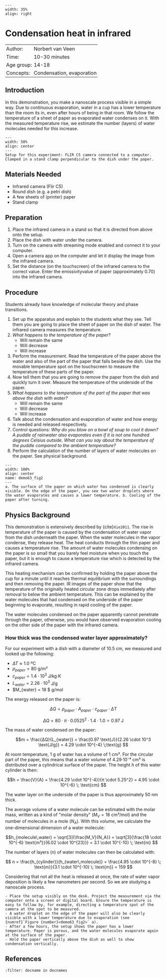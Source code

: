 ```{figure} ../../figures/checked.png
---
width: 35%
align: right
```

# Condensation heat in infrared

<table style="width: 100%; border-collapse: collapse; border: none;">
    <tr style="background-color: var(--background-color);">  
        <td style="text-align: left; padding: 3px; border: none; color: var(--text-color)">Author:</td>
        <td style="text-align: left; padding: 3px; border: none; color: var(--text-color)">Norbert van Veen</td>
    </tr>
    <tr style="background-color: var(--background-color);"> 
        <td style="text-align: left; padding: 3px; border: none; color: var(--text-color)">Time:</td>
        <td style="text-align: left; padding: 3px; border: none; color: var(--text-color)">10-30 minutes</td>
    </tr>
    <tr style="background-color: var(--background-color);"> 
        <td style="text-align: left; padding: 3px; border: none; color: var(--text-color)">Age group:</td>
        <td style="text-align: left; padding: 3px; border: none; color: var(--text-color)">14-18</td>
    </tr>
    <tr style="background-color: var(--background-color);"> 
        <td style="text-align: left; padding: 3px; border: none; color: var(--text-color)">Concepts:</td>
        <td style="text-align: left; padding: 3px; border: none; color: var(--text-color)">Condensation, evaporation</td>
    </tr>
</table>

## Introduction
In this demonstration, you make a nanoscale process visible in a simple way. Due to continuous evaporation, water in a cup has a lower temperature than the room its in, even after hours of being in that room. We follow the temperature of a sheet of paper as evaporated water condenses on it. With the measured temperature rise, we estimate the number (layers) of water molecules needed for this increase.

```{figure} demo63_figure1.png
---
width: 50%
align: center
---
Setup for this experiment: FLIR C5 camera connected to a computer. Clamped in a stand clamp perpendicular to the dish under the paper.
```
## Materials Needed
- Infrared camera (Flir C5)
- Round dish (e.g. a petri dish)
- A few sheets of (printer) paper
- Stand clamp

## Preparation
1. Place the infrared camera in a stand so that it is directed from above onto the setup. 
2. Place the dish with water under the camera. 
3. Turn on the camera with streaming mode enabled and connect it to your computer.
4. Open a camera app on the computer and let it display the image from the infrared camera. 
5. Set the distance (on the touchscreen) of the infrared camera to the correct value. Enter the emissivityvalue of paper (approximately 0.70) into the infrared camera.

## Procedure
Students already have knowledge of molecular theory and phase transitions.
1. Set up the apparatus and explain to the students what they see. Tell them you are going to place the sheet of paper on the dish of water. The infrared camera measures the temperature.
1. *What happens to the temperature of the paper?*
   - Will remain the same
   - Will decrease
   - Will increase
2. Perform the measurement. Read the temperature of the paper above the water and also of the part of the paper that falls beside the dish. Use the movable temperature spot on the touchscreen to measure the temperature of these parts of the paper.
3. Now tell them that you are going to remove the paper from the dish and quickly turn it over. Measure the temperature of the underside of the paper.
4. *What happens to the temperature of the part of the paper that was above the dish with water?*
   - Will remain the same
   - Will decrease
   - Will increase
5. Talk about the condensation and evaporation of water and how energy is needed and released respectively.
6. Control questions: *Why do you blow on a bowl of soup to cool it down? A puddle of rainwater also evaporates even if it is not one hundred degrees Celsius outside. What can you say about the temperature of the puddle compared to the ambient temperature?*
8. Perform the calculation of the number of layers of water molecules on the paper. See physical background.

```{figure} demo63_figure_2.jpg
---
width: 100%
align: center
name: demo63_fig2
---
a. The surface of the paper on which water has condensed is clearly visible. On the edge of the paper, you see two water droplets where the water evaporates and causes a lower temperature. b. Cooling of the paper after turning.
```

## Physics Background
This demonstration is extensively described by {cite}`Xie2011`. The rise in temperature of the paper is caused by the condensation of water vapor from the dish underneath the paper. When the water molecules in the vapor condense, they release heat. The heat conducts through the thin paper and causes a temperature rise. The amount of water molecules condensing on the paper is so small that you barely feel moisture when you touch the paper, but it is enough to cause a temperature rise which is detected by the infrared camera.

This heating mechanism can be confirmed by holding the paper above the cup for a minute until it reaches thermal equilibrium with the surroundings and then removing the paper. IR images of the paper show that the temperature of the originally heated circular zone drops immediately after removal to below the ambient temperature. This can be explained by the water molecules that had condensed on the underside of the paper beginning to evaporate, resulting in rapid cooling of the paper.

The water molecules condensed on the paper apparently cannot penetrate through the paper, otherwise, you would have observed evaporation cooling on the other side of the paper with the infrared camera.

### How thick was the condensed water layer approximately?
For our experiment with a dish with a diameter of 10.5 cm, we measured and looked up the following:
- $ΔΤ ≈ 1.0$ ºC
- $ρ_{paper} = 80$ g/m²
- $c_{paper} = 1.4·10^3$ J/kg·K
- $L_{water} = 2.26·10^3$ J/g
- $M_{water} = 18 $ g/mol

The energy released on the paper is:

$$ ΔQ = ρ_{paper} \cdot A_{paper} \cdot c_{paper} \cdot ΔT $$

$$ ΔQ = 80 \cdot π \cdot 0.0525^2 \cdot 1.4 \cdot 1.0 = 0.97 \; \text{J} $$

The mass of water condensed on the paper:

$$m = \frac{ΔQ}{L_{water}} = \frac{0.97 \text{J}}{2.26 \cdot 10^3 \text{J/g}} = 4.29 \cdot 10^{-4} \;\text{g} $$

At room temperature, 1 g of water has a volume of 1 cm³. For the circular part of the paper, this means that a water volume of 4.29·10⁻⁴ cm³ is distributed over a cylindrical surface of the paper. The height $h$ of this water cylinder is then:

$$h = \frac{V}{A} = \frac{4.29 \cdot 10^{-4}}{π \cdot 5.25^2} = 4.95 \cdot 10^{-6} \; \text{cm} $$

The water layer on the underside of the paper is thus approximately 50 nm thick.

The average volume of a water molecule can be estimated with the molar mass, written as a kind of "molar density" ($M_V = 18$ cm³/mol) and the number of molecules in a mole ($N_A$). With this volume, we calculate the one-dimensional dimension of a water molecule:

$$h_{molecule\,water} = \sqrt[3]{\frac{M_V}{N_A}} = \sqrt[3]{\frac{18 \cdot 10^{-6} \text{m³}}{6.02 \cdot 10^{23}}} = 3.1 \cdot 10^{-10} \; \text{m} $$

The number of layers ($n$) of water molecules can then be calculated with:

$$ n = \frac{h_{cylinder}}{h_{water\,molecule}} = \frac{4.95 \cdot 10^{-8} \; \text{m}}{3.1 \cdot 10^{-10} \; \text{m}} = 159 $$

Considering that not all the heat is released at once, the rate of water vapor deposition is likely a few nanometers per second. So we are studying a nanoscale process.

```{tip}
- Place the setup visibly on the desk. Project the measurement via the computer onto a screen or digital board. Ensure the temperature is easy to follow by, for example, directing a temperature spot of the camera at the spot to be measured. 
- A water droplet on the edge of the paper will also be clearly visible with a lower temperature due to evaporation (see {numref}`Figure {number}<demo63_fig2>` a). 
- After a few hours, the setup shows the paper has a lower temperature. Paper is porous, and the water molecules evaporate again at the surface of the paper. 
- Hold the paper vertically above the dish as well to show condensation vertically. 
```

## References
```{bibliography}
:filter: docname in docnames
```
